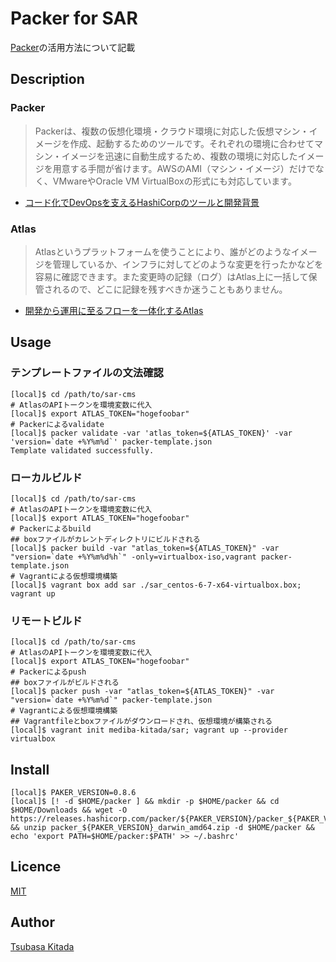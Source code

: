 Packer for SAR
====

[Packer](https://www.packer.io)の活用方法について記載

## Description

### Packer

>Packerは、複数の仮想化環境・クラウド環境に対応した仮想マシン・イメージを作成、起動するためのツールです。それぞれの環境に合わせてマシン・イメージを迅速に自動生成するため、複数の環境に対応したイメージを用意する手間が省けます。AWSのAMI（マシン・イメージ）だけでなく、VMwareやOracle VM VirtualBoxの形式にも対応しています。

* [コード化でDevOpsを支えるHashiCorpのツールと開発背景](https://thinkit.co.jp/story/2015/03/05/5671)

### Atlas

>Atlasというプラットフォームを使うことにより、誰がどのようなイメージを管理しているか、インフラに対してどのような変更を行ったかなどを容易に確認できます。また変更時の記録（ログ）はAtlas上に一括して保管されるので、どこに記録を残すべきか迷うこともありません。

* [開発から運用に至るフローを一体化するAtlas](https://thinkit.co.jp/story/2015/10/01/6443)

## Usage

### テンプレートファイルの文法確認

```
[local]$ cd /path/to/sar-cms
# AtlasのAPIトークンを環境変数に代入  
[local]$ export ATLAS_TOKEN="hogefoobar"
# Packerによるvalidate
[local]$ packer validate -var 'atlas_token=${ATLAS_TOKEN}' -var 'version=`date +%Y%m%d`' packer-template.json
Template validated successfully.
```

### ローカルビルド

```
[local]$ cd /path/to/sar-cms
# AtlasのAPIトークンを環境変数に代入  
[local]$ export ATLAS_TOKEN="hogefoobar"
# Packerによるbuild
## boxファイルがカレントディレクトリにビルドされる
[local]$ packer build -var "atlas_token=${ATLAS_TOKEN}" -var "version=`date +%Y%m%d%h`" -only=virtualbox-iso,vagrant packer-template.json
# Vagrantによる仮想環境構築
[local]$ vagrant box add sar ./sar_centos-6-7-x64-virtualbox.box; vagrant up
```

### リモートビルド

```
[local]$ cd /path/to/sar-cms
# AtlasのAPIトークンを環境変数に代入  
[local]$ export ATLAS_TOKEN="hogefoobar"
# Packerによるpush
## boxファイルがビルドされる
[local]$ packer push -var "atlas_token=${ATLAS_TOKEN}" -var "version=`date +%Y%m%d`" packer-template.json
# Vagrantによる仮想環境構築
## Vagrantfileとboxファイルがダウンロードされ、仮想環境が構築される
[local]$ vagrant init mediba-kitada/sar; vagrant up --provider virtualbox
```

## Install

```
[local]$ PAKER_VERSION=0.8.6
[local]$ [! -d $HOME/packer ] && mkdir -p $HOME/packer && cd $HOME/Downloads && wget -O https://releases.hashicorp.com/packer/${PAKER_VERSION}/packer_${PAKER_VERSION}_darwin_amd64.zip && unzip packer_${PAKER_VERSION}_darwin_amd64.zip -d $HOME/packer && echo 'export PATH=$HOME/packer:$PATH' >> ~/.bashrc'
```

## Licence

[MIT](https://github.com/tcnksm/tool/blob/master/LICENCE)

## Author

[Tsubasa Kitada](https://github.com/mediba-kitada)
